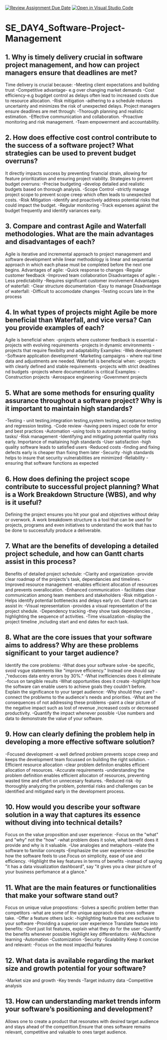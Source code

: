 [![Review Assignment Due Date](https://classroom.github.com/assets/deadline-readme-button-22041afd0340ce965d47ae6ef1cefeee28c7c493a6346c4f15d667ab976d596c.svg)](https://classroom.github.com/a/9pw6JKcu)
[![Open in Visual Studio Code](https://classroom.github.com/assets/open-in-vscode-2e0aaae1b6195c2367325f4f02e2d04e9abb55f0b24a779b69b11b9e10269abc.svg)](https://classroom.github.com/online_ide?assignment_repo_id=18433570&assignment_repo_type=AssignmentRepo)
# SE_DAY4_Software-Project-Management
## 1. Why is timely delivery crucial in software project management, and how can project managers ensure that deadlines are met?
Time delivery is crucial because:
-Meeting client expectations and building trust
-Competitive advantage- e.g over changing market demands
-Cost efficiency-e.g bugdget control as delays often lead to increased costs due to resource allocation.
-Risk mitigation -adhering to a schedule reduces uncertainty and minimizes the risk of unexpected delays.
Project managers ensure deadlines are met through:
-Thorough planning and realistic estimation.
-Effective communication and collaboration.
-Proactive monitoring and risk management.
-Team empowerment and accountability.
## 2. How does effective cost control contribute to the success of a software project? What strategies can be used to prevent budget overruns?
It directly impacts success by preventing financial strain, allowing for feature prioritization and ensuring project viability.
Strategies to prevent budget overruns:
-Precise budgeting -develop detailed and realistic budgets based on thorough analysis.
-Scope Control  -strictly manage project scope to prevent scope creep which often leads to unexpected costs.
-Risk Mitigation -identify and proactively address potential risks that could impact the budget.
-Regular monitoring -Track expenses against the budget frequently and identify variances early.
## 3. Compare and contrast Agile and Waterfall methodologies. What are the main advantages and disadvantages of each?
Agile is iterative and incremental approach to project management and software development while linear methodology is linear and sequential approach in which each phase must be completed before the next one begins.
Advantages of agile:
-Quick response to changes
-Regular customer feedback
-Improved team collaboration
Disadvantages of agile:
-Less predictability
-Requires significant customer involvement
Advantages of waterfall:
-Clear structure documentation
-Easy to manage
Disadvantage of waterfall:
-Difficult to accomodate changes
-Testing occurs late in the process
## 4. In what types of projects might Agile be more beneficial than Waterfall, and vice versa? Can you provide examples of each?
Agile is beneficial when:
-projects where customer feedback is essential
-projects with evolving requirements
-projects in dynamic environments
-projects that require flexibilty and adaptability
Examples:
-Web development
-Software application development
-Marketing campaigns - where real time data and adjustments are needed.
Waterfall is benefecial when:
-projects with clearly defined and stable requirements
-projects with strict deadlines nd budgets
-projects where documentation is critical 
Examples:
-Construction projects
-Aerospace engineering
-Government projects
## 5. What are some methods for ensuring quality assurance throughout a software project? Why is it important to maintain high standards?
-Testing - unit testing,integration testing,system testing, acceptance testing and  regression testing.
-Code review -having peers inspect code for error and best practices
-Automation -using tools to automate repetitve testing tasks/
-Risk management -Identifying and mitigating potential quality risks early.
Importance of maitaining high standards
-User satisfaction -high quality software leads to satisfied users
-Reduced costs -finding and fixing defects early is cheaper than fixing them later
-Security -high standards helps to insure that security vulnerabilities are minimized
-Reliability -ensuring that software functions as expected
## 6. How does defining the project scope contribute to successful project planning? What is a Work Breakdown Structure (WBS), and why is it useful?
Defining the project ensures you hit your goal and objectives without delay or overwork.
A work breakdowm structure is a tool that can be used for projects, programs and even initiatives to understand the work that has to be done to successfully produce a deliverable.
## 7. What are the benefits of developing a detailed project schedule, and how can Gantt charts assist in this process?
Benefits of detailed project schedule:
-Clarity and organization -provide clear roadmap of the projects's task, dependancies and timelines.
-Improved resource management -enables efficient allocation of resources and prevents overallocation.
-Enhanced communication - facilitates clear communication among team members and stakeholders
-Risk mitigation -Helps identify potential bottlenecks and delays early on.
Gannt charts can assist in:
-Visual representation -provides a visual representation of the project shedule.
-Dependency tracking -they show task dependencies , highlighting the sequence of activities.
-Time visualization -display the project timeline ,including start and end dates for each task.
## 8. What are the core issues that your software aims to address? Why are these problems significant to your target audience?
Identify the core problems:
-What does your software solve -be specific, svoid vsgue statements like "improve efficiency." Instead one should say ,"reducces data entry errors by 30%."
-What inefficiencies does it eliminate -focus on tangible results
-What opportunities does it create -highlight how the software can enable users to achieve goals they couldn't before.
Explain the significance to your target audience:
-Why should they care? -connect the problwms to the audience's needs and priorities.
-What are the consequences of not addressing these problems -paint a clear picture of the negative impact such as lost of revenue ,increased costs or decreased productivity.
-Quantify the impact whenever possible -Use numbers and data to demonstrate the value of your software.
## 9. How can clearly defining the problem help in developing a more effective software solution?
-Focused development -a well defined problem prevents scope creep and keeps the development team focussed on building the right solution.
-Efficient resource allocation -clear problem definiton enables efficient allocation of resources.
-Accurate requirements -understanding the problem definition enables efficient allocaton of resources, preventing wasted time and effort on unnecesary features.
-Reduced risk -by thoroughly analyzing the problem, potential risks and challenges can be identified and mitigated early in the development process.
## 10. How would you describe your software solution in a way that captures its essence without diving into technical details?
Focus on the value proposition and user experience:
-Focus on the "what" and "why" not the "how" -what problem does it solve, what benefit does it provide and why is it valuable.
-Use analogies and metaphors -relate the software to familiar concepts
-Emphasize the user experience -describe how the software feels to use.Focus on simplicity, ease of use and efficiency.
-Highlight the key features in terms of benefits -instead of saying "it has a data visualization dashboard", say "it gives you a clear picture of your business perfomance at a glance."
## 11. What are the main features or functionalities that make your software stand out?
Focus on unique value propostions:
-Solves a specific problem better than competitors -what are some of the unique appraoch does ones software take.
-Offer a feature others lack:
-highlighting feature that are exclusive to your software
-Providing a superior user experience
Translate feature into benefits:
-Dont just list features, explain what they do for the user
-Quantify the benefits whenever possible
Highlight key differentiators:
-AI/Machine learning
-Automation
-Customization
-Security
-Scalability
Keep it concise and relevant:
-Focus on the most impactful features
## 12. What data is available regarding the market size and growth potential for your software?
-Market size and growth
-Key trends
-Target industry data
-Competitive analysis
## 13. How can understanding market trends inform your software’s positioning and development?
Allows one to create a product that resonates with desired target audience and stays ahead of the competition.Ensure that ones software remains relevant, competitive and valuable to ones target audience.
